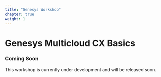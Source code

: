 ```yaml
---
title: "Genesys Workshop"
chapter: true
weight: 1
---
```


# Genesys Multicloud CX Basics

### Coming Soon

This workshop is currently under development and will be released soon.

